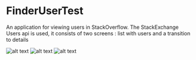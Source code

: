 # FinderUserTest

An application for viewing users in StackOverflow. 
The StackExchange Users api is used, it consists of two screens : list with users and a transition to details

![alt text](https://github.com/KseniaEpifanova/FinderUserTest/blob/master/photo_2022-01-26_15-06-45.jpg?raw=true "Screen1")​
![alt text](https://github.com/KseniaEpifanova/FinderUserTest/blob/master/photo_2022-01-26_15-06-50.jpg?raw=true "Screen1")​
![alt text](https://github.com/KseniaEpifanova/FinderUserTest/blob/master/details.png?raw=true "Screen1")​


